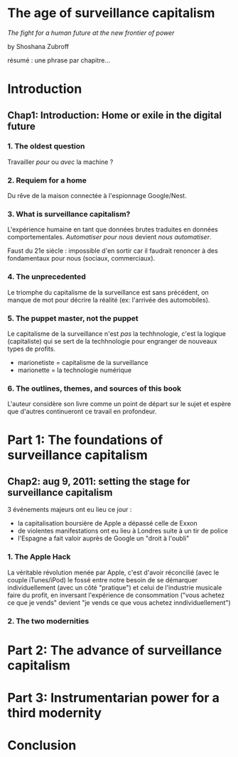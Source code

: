 # The age of surveillance capitalism
_The fight for a human future at the new frontier of power_

by Shoshana Zubroff

résumé : une phrase par chapitre...

# Introduction
## Chap1: Introduction: Home or exile in the digital future
### 1. The oldest question
Travailler _pour_ ou _avec_ la machine ?

### 2. Requiem for a home
Du rêve de la maison connectée à l'espionnage Google/Nest.

### 3. What is surveillance capitalism?
L'expérience humaine en tant que données brutes traduites en données comportementales. _Automatiser pour nous_ devient _nous automatiser_.

Faust du 21e siècle : impossible d'en sortir car il faudrait renoncer à des fondamentaux pour nous (sociaux, commerciaux).

### 4. The unprecedented
Le triomphe du capitalisme de la surveillance est sans précédent, on manque de mot pour décrire la réalité (ex: l'arrivée des automobiles).

### 5. The puppet master, not the puppet
Le capitalisme de la surveillance n'est _pas_ la techhnologie, c'est la logique (capitaliste) qui se sert de la techhnologie pour engranger de nouveaux types de profits.

- marionetiste = capitalisme de la surveillance
- marionette = la technologie numérique

### 6. The outlines, themes, and sources of this book
L'auteur considère son livre comme un point de départ sur le sujet et espère que d'autres continueront ce travail en profondeur.

# Part 1: The foundations of surveillance capitalism
## Chap2: aug 9, 2011: setting the stage for surveillance capitalism
3 événements majeurs ont eu lieu ce jour :

- la capitalisation boursière de Apple a dépassé celle de Exxon
- de violentes manifestations ont eu lieu à Londres suite à un tir de police
- l'Espagne a fait valoir auprès de Google un "droit à l'oubli"

### 1. The Apple Hack
La véritable révolution menée par Apple, c'est d'avoir réconcilié (avec le couple iTunes/iPod) le fossé entre notre besoin de se démarquer individuellement (avec un côté "pratique") et celui de l'industrie musicale faire du profit, en inversant l'expérience de consommation ("vous achetez ce que je vends" devient "je vends ce que vous achetez inndividuellement")

### 2. The two modernities

# Part 2: The advance of surveillance capitalism
# Part 3: Instrumentarian power for a third modernity
# Conclusion
